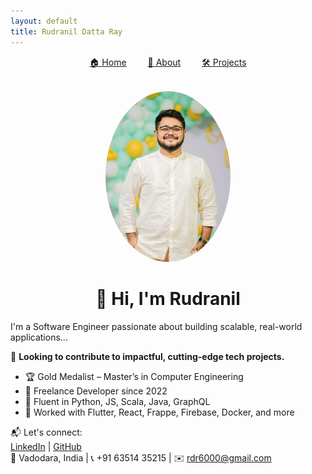 ```yaml
---
layout: default
title: Rudranil Datta Ray
---
```


<nav style="text-align:center; margin-bottom: 2rem;">
  <a href="/index.html" style="margin: 0 15px;">🏠 Home</a>
  <a href="/about.html" style="margin: 0 15px;">👤 About</a>
  <a href="/projects.html" style="margin: 0 15px;">🛠 Projects</a>
</nav>

<div align="center">
  <img src="assets/profile.jpg" alt="Rudranil Datta Ray" width="200" style="border-radius: 50%; animation: fadeIn 2s ease-in-out;" />
  <h1 style="animation: slideIn 1s ease-out;">👋 Hi, I'm Rudranil</h1>
</div>

<style>
@keyframes fadeIn {
  from { opacity: 0; }
  to { opacity: 1; }
}
@keyframes slideIn {
  from { transform: translateY(-20px); opacity: 0; }
  to { transform: translateY(0); opacity: 1; }
}
</style>

I'm a Software Engineer passionate about building scalable, real-world applications...

🎯 **Looking to contribute to impactful, cutting-edge tech projects.**

- 🏆 Gold Medalist – Master’s in Computer Engineering  
- 💼 Freelance Developer since 2022  
- 🧠 Fluent in Python, JS, Scala, Java, GraphQL  
- 🔧 Worked with Flutter, React, Frappe, Firebase, Docker, and more

📬 Let's connect:  
[LinkedIn](https://www.linkedin.com/in/rudranildray) | [GitHub](https://github.com/rdr6000)  
📍 Vadodara, India | 📞 +91 63514 35215 | ✉️ rdr6000@gmail.com
